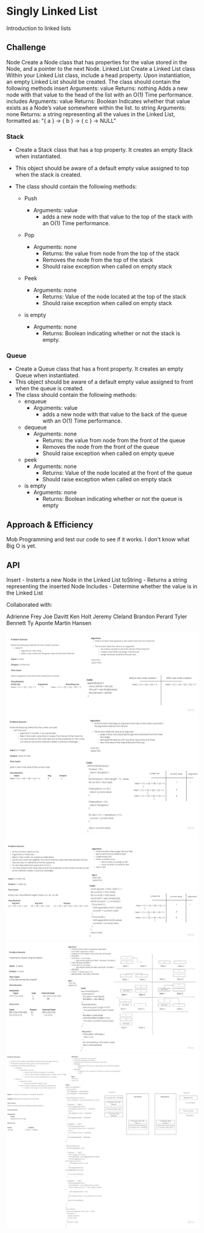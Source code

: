 # Singly Linked List

Introduction to linked lists

## Challenge

Node
Create a Node class that has properties for the value stored in the Node, and a pointer to the next Node.
Linked List
Create a Linked List class
Within your Linked List class, include a head property.
Upon instantiation, an empty Linked List should be created.
The class should contain the following methods
insert
Arguments: value
Returns: nothing
Adds a new node with that value to the head of the list with an O(1) Time performance.
includes
Arguments: value
Returns: Boolean
Indicates whether that value exists as a Node’s value somewhere within the list.
to string
Arguments: none
Returns: a string representing all the values in the Linked List, formatted as:
"{ a } -> { b } -> { c } -> NULL"

### Stack

- Create a Stack class that has a top property. It creates an empty Stack when instantiated.
- This object should be aware of a default empty value assigned to top when the stack is created.
- The class should contain the following methods:

  - Push

    - Arguments: value
      - adds a new node with that value to the top of the stack with an O(1) Time performance.
  - Pop
    - Arguments: none
      - Returns: the value from node from the top of the stack
      - Removes the node from the top of the stack
      - Should raise exception when called on empty stack
  - Peek
    - Arguments: none
      - Returns: Value of the node located at the top of the stack
      - Should raise exception when called on empty stack
  - is empty
    - Arguments: none
      - Returns: Boolean indicating whether or not the stack is empty.

### Queue

- Create a Queue class that has a front property. It creates an empty Queue when instantiated.
- This object should be aware of a default empty value assigned to front when the queue is created.
- The class should contain the following methods:
  - enqueue
    - Arguments: value
      - adds a new node with that value to the back of the queue with an O(1) Time performance.
  - dequeue
    - Arguments: none
      - Returns: the value from node from the front of the queue
      - Removes the node from the front of the queue
      - Should raise exception when called on empty queue
  - peek
    - Arguments: none
      - Returns: Value of the node located at the front of the queue
      - Should raise exception when called on empty stack
  - is empty
    - Arguments: none
      - Returns: Boolean indicating whether or not the queue is empty

## Approach & Efficiency

Mob Programming and test our code to see if it works. I don't know what Big O is yet.

## API

Insert - Insterts a new Node in the Linked List
toString - Returns a string representing the inserted Node
Includes - Determine whether the value is in the Linked List

Collaborated with:

Adrienne Frey
Joe Davitt
Ken Holt
Jeremy Cleland
Brandon Perard
Tyler Bennett
Ty Aponte
Martin Hansen

![Linked List Challenge 6](../assets/Code-Challenge-6.PNG)
![Linked List Challenge 7](../assets/Code-Challenge-7.PNG)
![Linked List Challenge 8](../assets/Code-Challenge-8.PNG)
![Linked List Challenge 11](../assets/Code-Challenge-11.PNG)
![Linked List Challenge 12](../assets/Code-Challenge-12.PNG)
